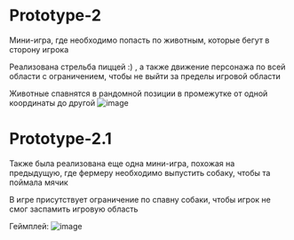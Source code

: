 # Prototype-2
 Мини-игра, где необходимо попасть по животным, которые бегут в сторону игрока
 
 Реализована стрельба пиццей :) , а также движение персонажа по всей области с ограничением, чтобы не выйти за пределы игровой области
 
 Животные спавнятся в рандомной позиции в промежутке от одной координаты до другой
![image](https://github.com/HAR4A/Prototype-2/assets/150113486/10637c8c-7a51-4c67-8a3c-d2346144baf7)


# Prototype-2.1
Также была реализована еще одна мини-игра, похожая на предыдущую, где фермеру необходимо выпустить собаку, чтобы та поймала мячик

В игре присутствует ограничение по спавну собаки, чтобы игрок не смог заспамить игровую область

Геймплей: 
![image](https://github.com/HAR4A/Prototype-2/assets/150113486/6ebce63d-ebe6-46e6-b75f-5349f7e020ce)

